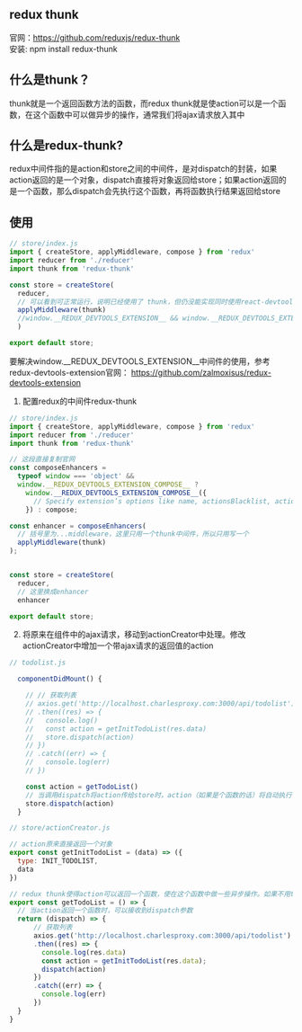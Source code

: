 <!-- # redux thunk -->

## redux thunk
官网：https://github.com/reduxjs/redux-thunk  
安装: npm install redux-thunk

## 什么是thunk？
thunk就是一个返回函数方法的函数，而redux thunk就是使action可以是一个函数，在这个函数中可以做异步的操作，通常我们将ajax请求放入其中

## 什么是redux-thunk?
redux中间件指的是action和store之间的中间件，是对dispatch的封装，如果action返回的是一个对象，dispatch直接将对象返回给store；如果action返回的是一个函数，那么dispatch会先执行这个函数，再将函数执行结果返回给store

## 使用
```js
// store/index.js
import { createStore, applyMiddleware, compose } from 'redux'
import reducer from './reducer'
import thunk from 'redux-thunk'

const store = createStore(
  reducer,
  // 可以看到可正常运行，说明已经使用了 thunk，但仍没能实现同时使用react-devtools的问题
  applyMiddleware(thunk)
  //window.__REDUX_DEVTOOLS_EXTENSION__ && window.__REDUX_DEVTOOLS_EXTENSION__()
  )

export default store;
```

要解决window.__REDUX_DEVTOOLS_EXTENSION__中间件的使用，参考redux-devtools-extension官网：
https://github.com/zalmoxisus/redux-devtools-extension

1. 配置redux的中间件redux-thunk
```js
// store/index.js
import { createStore, applyMiddleware, compose } from 'redux'
import reducer from './reducer'
import thunk from 'redux-thunk'

// 这段直接复制官网
const composeEnhancers =
  typeof window === 'object' &&
  window.__REDUX_DEVTOOLS_EXTENSION_COMPOSE__ ?   
    window.__REDUX_DEVTOOLS_EXTENSION_COMPOSE__({
      // Specify extension’s options like name, actionsBlacklist, actionsCreators, serialize...
    }) : compose;

const enhancer = composeEnhancers(
  // 括号里为...middleware，这里只用一个thunk中间件，所以只用写一个
  applyMiddleware(thunk)
);


const store = createStore(
  reducer,
  // 这里换成enhancer
  enhancer

export default store;
```

2. 将原来在组件中的ajax请求，移动到actionCreator中处理。修改actionCreator中增加一个带ajax请求的返回值的action

```js
// todolist.js

  componentDidMount() {

    // // 获取列表
    // axios.get('http://localhost.charlesproxy.com:3000/api/todolist')
    // .then((res) => {
    //   console.log()
    //   const action = getInitTodoList(res.data)
    //   store.dispatch(action)
    // })
    // .catch((err) => {
    //   console.log(err)
    // })

    const action = getTodoList()
    // 当调用dispatch将action传给store时，action（如果是个函数的话）将自动执行
    store.dispatch(action)
  }
```


```js
// store/actionCreator.js

// action原来直接返回一个对象
export const getInitTodoList = (data) => ({
  type: INIT_TODOLIST,
  data
})

// redux thunk使得action可以返回一个函数，使在这个函数中做一些异步操作。如果不用thunk，action返回函数时会报错：只允许返回js对象
export const getTodoList = () => {
  // 当action返回一个函数时，可以接收到dispatch参数
  return (dispatch) => {
      // 获取列表
      axios.get('http://localhost.charlesproxy.com:3000/api/todolist')
      .then((res) => {
        console.log(res.data)
        const action = getInitTodoList(res.data);
        dispatch(action)
      })
      .catch((err) => {
        console.log(err)
      })
  }
}
```
